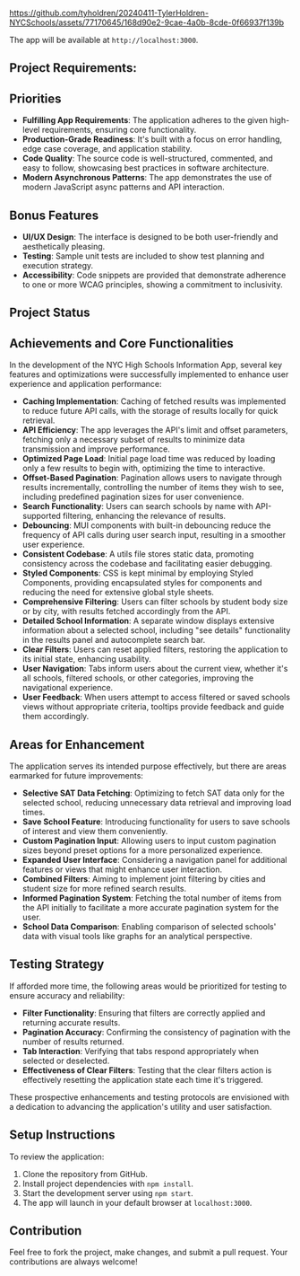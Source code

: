 

https://github.com/tyholdren/20240411-TylerHoldren-NYCSchools/assets/77170645/168d90e2-9cae-4a0b-8cde-0f66937f139b



The app will be available at `http://localhost:3000`.

## Project Requirements:

## Priorities

- **Fulfilling App Requirements**: The application adheres to the given high-level requirements, ensuring core functionality.
- **Production-Grade Readiness**: It's built with a focus on error handling, edge case coverage, and application stability.
- **Code Quality**: The source code is well-structured, commented, and easy to follow, showcasing best practices in software architecture.
- **Modern Asynchronous Patterns**: The app demonstrates the use of modern JavaScript async patterns and API interaction.

## Bonus Features

- **UI/UX Design**: The interface is designed to be both user-friendly and aesthetically pleasing.
- **Testing**: Sample unit tests are included to show test planning and execution strategy.
- **Accessibility**: Code snippets are provided that demonstrate adherence to one or more WCAG principles, showing a commitment to inclusivity.

## Project Status

## Achievements and Core Functionalities

In the development of the NYC High Schools Information App, several key features and optimizations were successfully implemented to enhance user experience and application performance:

- **Caching Implementation**: Caching of fetched results was implemented to reduce future API calls, with the storage of results locally for quick retrieval.
- **API Efficiency**: The app leverages the API's limit and offset parameters, fetching only a necessary subset of results to minimize data transmission and improve performance.
- **Optimized Page Load**: Initial page load time was reduced by loading only a few results to begin with, optimizing the time to interactive.
- **Offset-Based Pagination**: Pagination allows users to navigate through results incrementally, controlling the number of items they wish to see, including predefined pagination sizes for user convenience.
- **Search Functionality**: Users can search schools by name with API-supported filtering, enhancing the relevance of results.
- **Debouncing**: MUI components with built-in debouncing reduce the frequency of API calls during user search input, resulting in a smoother user experience.
- **Consistent Codebase**: A utils file stores static data, promoting consistency across the codebase and facilitating easier debugging.
- **Styled Components**: CSS is kept minimal by employing Styled Components, providing encapsulated styles for components and reducing the need for extensive global style sheets.
- **Comprehensive Filtering**: Users can filter schools by student body size or by city, with results fetched accordingly from the API.
- **Detailed School Information**: A separate window displays extensive information about a selected school, including "see details" functionality in the results panel and autocomplete search bar.
- **Clear Filters**: Users can reset applied filters, restoring the application to its initial state, enhancing usability.
- **User Navigation**: Tabs inform users about the current view, whether it's all schools, filtered schools, or other categories, improving the navigational experience.
- **User Feedback**: When users attempt to access filtered or saved schools views without appropriate criteria, tooltips provide feedback and guide them accordingly.

## Areas for Enhancement

The application serves its intended purpose effectively, but there are areas earmarked for future improvements:

- **Selective SAT Data Fetching**: Optimizing to fetch SAT data only for the selected school, reducing unnecessary data retrieval and improving load times.
- **Save School Feature**: Introducing functionality for users to save schools of interest and view them conveniently.
- **Custom Pagination Input**: Allowing users to input custom pagination sizes beyond preset options for a more personalized experience.
- **Expanded User Interface**: Considering a navigation panel for additional features or views that might enhance user interaction.
- **Combined Filters**: Aiming to implement joint filtering by cities and student size for more refined search results.
- **Informed Pagination System**: Fetching the total number of items from the API initially to facilitate a more accurate pagination system for the user.
- **School Data Comparison**: Enabling comparison of selected schools' data with visual tools like graphs for an analytical perspective.

## Testing Strategy

If afforded more time, the following areas would be prioritized for testing to ensure accuracy and reliability:

- **Filter Functionality**: Ensuring that filters are correctly applied and returning accurate results.
- **Pagination Accuracy**: Confirming the consistency of pagination with the number of results returned.
- **Tab Interaction**: Verifying that tabs respond appropriately when selected or deselected.
- **Effectiveness of Clear Filters**: Testing that the clear filters action is effectively resetting the application state each time it's triggered.

These prospective enhancements and testing protocols are envisioned with a dedication to advancing the application's utility and user satisfaction.

## Setup Instructions

To review the application:

1. Clone the repository from GitHub.
2. Install project dependencies with `npm install`.
3. Start the development server using `npm start`.
4. The app will launch in your default browser at `localhost:3000`.

## Contribution

Feel free to fork the project, make changes, and submit a pull request. Your contributions are always welcome!
